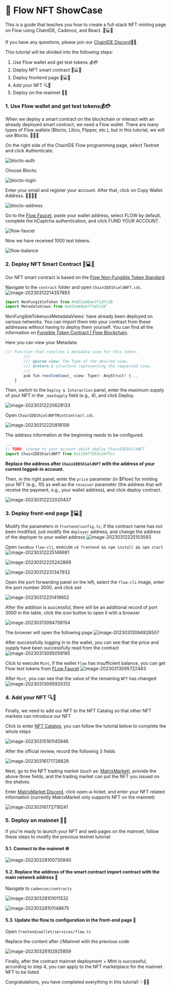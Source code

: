 
# 🌊 Flow NFT ShowCase

This is a guide that teaches you how to create a full-stack NFT minting page on Flow using ChainIDE, Cadence, and React. 🤖💻🌟

If you have any questions, please join our [ChainIDE Discord](https://discord.gg/QpGq4hjWrh)💬👥.

This tutorial will be divided into the following steps:

1.  Use Flow wallet and get test tokens 💰💳
2.  Deploy NFT smart contract 📝💻🚀
3.  Deploy frontend page 🎨💻🚀
4.  Add your NFT 🔍🎨
5.  Deploy on the mainnet 🚀🌟

### 1. Use Flow wallet and get test tokens💰💳

When we deploy a smart contract on the blockchain or interact with an already deployed smart contract, we need a Flow wallet. There are many types of Flow wallets (Blocto, Lilico, Flipper, etc.), but in this tutorial, we will use Blocto. 🧑‍💻💼

On the right side of the ChainIDE Flow programming page, select Testnet and click Authenticate.

![blocto-auth](./flow-nft.assets/blocto-auth.png)

Choose Blocto.

![blocto-login](./flow-nft.assets/blocto-login.png)

Enter your email and register your account. After that, click on Copy Wallet Address. 📝💼👨‍💼

![blocto-address](./flow-nft.assets/blocto-address.png)

Go to the [Flow Faucet](https://testnet-faucet.onflow.org/fund-account), paste your wallet address, select FLOW by default, complete the hCaptcha authentication, and click FUND YOUR ACCOUNT.

![flow-faucet](./flow-nft.assets/flow-faucet.png)

Now we have received 1000 test tokens.

![flow-balance](./flow-nft.assets/flow-balance.png)
### 2. Deploy NFT Smart Contract 📝💻🚀

Our NFT smart contract is based on the [Flow Non-Fungible Token Standard](https://github.com/onflow/flow-nft).

Navigate to the `contract` folder and open `ChainIDEShieldNFT.cdc`. ![image-20230312214357893](./flow-nft.assets/image-20230312214357893.png)

```js
import NonFungibleToken from 0x631e88ae7f1d7c20
import MetadataViews from 0x631e88ae7f1d7c20` 
```
NonFungibleToken` and `MetadataViews` have already been deployed on various networks. You can import them into your contract from these addresses without having to deploy them yourself. You can find all the information on [Fungible Token Contract | Flow Blockchain](https://developers.flow.com/flow/core-contracts/fungible-token).

Here you can view your Metadata:

```js
/// Function that resolves a metadata view for this token.
        ///
        /// @param view: The Type of the desired view.
        /// @return A structure representing the requested view.
        ///
        pub fun resolveView(_ view: Type): AnyStruct? {...
    }
```
Then, switch to the `Deploy & Interaction` panel, enter the maximum supply of your NFT in the `_maxSupply` field (e.g., 4), and click Deploy.

![image-20230312220628133](./flow-nft.assets/image-20230312220628133.png)

Open `ChainIDEShieldNFTMintContract.cdc`.

![image-20230312220918106](./flow-nft.assets/image-20230312220918106.png)

The address information at the beginning needs to be configured.

```js
...
// TODO: change to your account which deploy ChainIDEShildNFT
import ChainIDEShieldNFT from 0x119dff553c54ffcc 
```
**Replace the address after `ChainIDEShieldNFT` with the address of your current logged-in account.**

Then, in the right panel, enter the `price` parameter (in $Flow) for minting your NFT (e.g., 10) as well as the `receiver` parameter (the address that will receive the payment, e.g., your wallet address), and click deploy contract.

![image-20230312222020437](./flow-nft.assets/image-20230312222020437.png)

### 3. Deploy front-end page 🎨💻🚀
Modify the parameters in `frontend/config.ts`, if the contract name has not been modified, just modify the `deployer` address, and change the address of the deployer to your wallet address
![image-20230312225103593](./flow-nft.assets/image-20230312225103593.png)

Open `Sandbox` `flow-cli`, execute `cd frontend && npm install && npm start`
![image-20230312225146681](./flow-nft.assets/image-20230312225146681.png)

![image-20230312225242869](./flow-nft.assets/image-20230312225242869.png)

![image-20230312231347932](./flow-nft.assets/image-20230312231347932.png)

Open the port forwarding panel on the left, select the `flow-cli` image, enter the port number 3000, and click `Add`

![image-20230312231419952](./flow-nft.assets/image-20230312231419952.png)

After the addition is successful, there will be an additional record of port 3000 in the table, click the icon button to open it with a browser

![image-20230313094756154](./flow-nft.assets/image-20230313094756154.png)

The browser will open the following page
![image-20230313094828507](./flow-nft.assets/image-20230313094828507.png)

After successfully logging in to the wallet, you can see that the price and supply have been successfully read from the contract
![image-20230313095059185](./flow-nft.assets/image-20230313095059185.png)

Click to execute `Mint`, if the wallet `Flow` has insufficient balance, you can get Flow test tokens from [FLow Faucet](https://testnet-faucet-v2.onflow.org/fund-account)
![image-20230313095722483](./flow-nft.assets/image-20230313095722483.png)

After `Mint`, you can see that the value of the remaining `NFT` has changed
![image-20230313095920312](./flow-nft.assets/image-20230313095920312.png)

### 4. Add your NFT 🔍🎨

Finally, we need to add our NFT to the NFT Catalog so that other NFT markets can introduce our NFT

Click to enter [NFT Catalog](https://www.flow-nft-catalog.com/v), you can follow the tutorial below to complete the whole steps

![image-20230315161145946](./flow-nft.assets/image-20230315161145946.png)

After the official review, record the following 3 fields

![image-20230316171728828](./flow-nft.assets/image-20230316171728828.png)

Next, go to the NFT trading market (such as: [MatrixMarket](https://matrixmarket.xyz/home)), provide the above three fields, and the trading market can put the NFT you issued on the shelves

Enter [MatrixMarket Discord](https://discord.com/invite/TEpebqaJJF), click open-a-ticket, and enter your NFT related information (currently MatrixMarket only supports NFT on the mainnet)

![image-20230316172719241](./flow-nft.assets/image-20230316172719241.png)

### 5. Deploy on mainnet 🚀🌟

If you're ready to launch your NFT and web pages on the mainnet, follow these steps to modify the previous testnet tutorial:

#### 5.1. Connect to the mainnet 🌐

![image-20230328100730940](./flow-nft.assets/image-20230328100730940.png)

#### 5.2. Replace the address of the smart contract import contract with the main network address 🔗

Navigate to `cadences/contracts`

![image-20230328101011532](./flow-nft.assets/image-20230328101011532.png)

![image-20230328101148675](./flow-nft.assets/image-20230328101148675.png)

#### 5.3. Update the flow.ts configuration in the front-end page 🌈

Open `frontend/wallet/services/flow.ts`

Replace the content after //Mainnet with the previous code

![image-20230328102925859](./flow-nft.assets/image-20230328102925859.png)

Finally, after the contract mainnet deployment + MInt is successful, according to step 4, you can apply to the NFT marketplace for the mainnet NFT to be listed

Congratulations, you have completed everything in this tutorial!
✨🚀🎉
